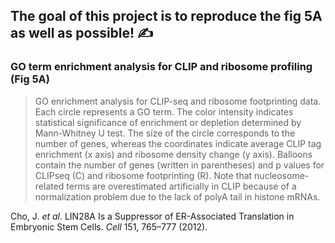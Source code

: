
## The goal of this project is to reproduce the fig 5A as well as possible! ✍️

### GO term enrichment analysis for CLIP and ribosome profiling (Fig 5A)

> GO enrichment analysis for CLIP-seq and ribosome footprinting data. Each circle represents a GO term. The color intensity indicates statistical significance of enrichment or depletion determined by Mann-Whitney U test. The size of the circle corresponds to the number of genes, whereas the coordinates indicate average CLIP tag enrichment (x axis) and ribosome density change (y axis). Balloons contain the number of genes (written in parentheses) and p values for CLIPseq (C) and ribosome footprinting (R). Note that nucleosome-related terms are overestimated artificially in CLIP because of a normalization problem due to the lack of polyA tail in histone mRNAs.

Cho, J. *et al*. LIN28A Is a Suppressor of ER-Associated Translation in Embryonic Stem Cells. *Cell* 151, 765–777 (2012).
